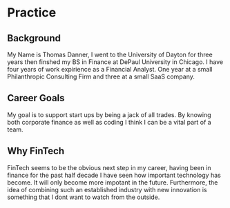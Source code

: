 # Practice
## Background
My Name is Thomas Danner, I went to the University of Dayton for three years then finshed my BS in Finance at DePaul University in Chicago. I have four years of work expirience as a Financial Analyst. One year at a small Philanthropic Consulting Firm and three at a small SaaS company.
## Career Goals
My goal is to support start ups by being a jack of all trades. By knowing both corporate finance as well as coding I think I can be a vital part of a team.
## Why FinTech
FinTech seems to be the obvious next step in my career, having been in finance for the past half decade I have seen how important technology has become. It will only become more impotant in the future. Furthermore, the idea of combining such an established industry with new innovation is something that I dont want to watch from the outside.
